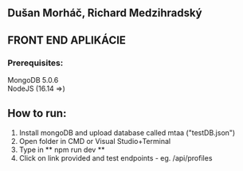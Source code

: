 ## Dušan Morháč, Richard Medzihradský

## FRONT END APLIKÁCIE

### Prerequisites:
MongoDB 5.0.6\
NodeJS (16.14 =>)

## How to run:
1. Install mongoDB and upload database called mtaa ("testDB.json")
2. Open folder in CMD or Visual Studio+Terminal
3. Type in ** npm run dev **
4. Click on link provided and test endpoints - eg. /api/profiles 
